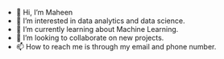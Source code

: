 - 👋 Hi, I’m Maheen
- 👀 I’m interested in data analytics and data science.
- 🌱 I’m currently learning about Machine Learning.
- 💞️ I’m looking to collaborate on new projects.
- 📫 How to reach me is through my email and phone number.

<!---
Maheenms/Maheenms is a ✨ special ✨ repository because its `README.md` (this file) appears on your GitHub profile.
You can click the Preview link to take a look at your changes.
--->
